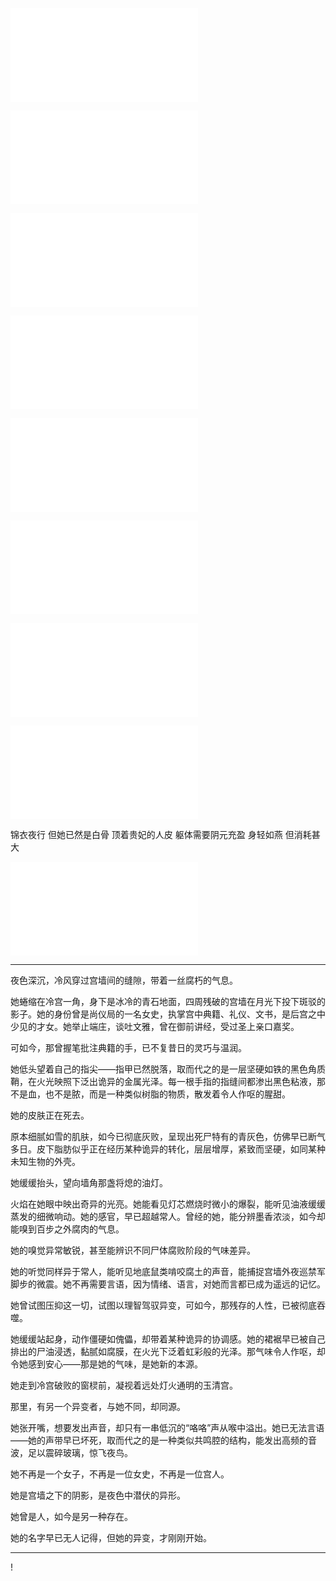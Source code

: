 ![](244.md)

![](256.md)

![](257.md)

![](258.md)

![](259.md)

![](260.md)

![](261.md)

![](262.md)

锦衣夜行 但她已然是白骨 顶着贵妃的人皮 躯体需要阴元充盈 身轻如燕 但消耗甚大

![](263.md)


----


夜色深沉，冷风穿过宫墙间的缝隙，带着一丝腐朽的气息。

她蜷缩在冷宫一角，身下是冰冷的青石地面，四周残破的宫墙在月光下投下斑驳的影子。她的身份曾是尚仪局的一名女史，执掌宫中典籍、礼仪、文书，是后宫之中少见的才女。她举止端庄，谈吐文雅，曾在御前讲经，受过圣上亲口嘉奖。

可如今，那曾握笔批注典籍的手，已不复昔日的灵巧与温润。

她低头望着自己的指尖——指甲已然脱落，取而代之的是一层坚硬如铁的黑色角质鞘，在火光映照下泛出诡异的金属光泽。每一根手指的指缝间都渗出黑色粘液，那不是血，也不是脓，而是一种类似树脂的物质，散发着令人作呕的腥甜。

她的皮肤正在死去。

原本细腻如雪的肌肤，如今已彻底灰败，呈现出死尸特有的青灰色，仿佛早已断气多日。皮下脂肪似乎正在经历某种诡异的转化，层层增厚，紧致而坚硬，如同某种未知生物的外壳。

她缓缓抬头，望向墙角那盏将熄的油灯。

火焰在她眼中映出奇异的光亮。她能看见灯芯燃烧时微小的爆裂，能听见油液缓缓蒸发的细微响动。她的感官，早已超越常人。曾经的她，能分辨墨香浓淡，如今却能嗅到百步之外腐肉的气息。

她的嗅觉异常敏锐，甚至能辨识不同尸体腐败阶段的气味差异。

她的听觉同样异于常人，能听见地底鼠类啃咬腐土的声音，能捕捉宫墙外夜巡禁军脚步的微震。她不再需要言语，因为情绪、语言，对她而言都已成为遥远的记忆。

她曾试图压抑这一切，试图以理智驾驭异变，可如今，那残存的人性，已被彻底吞噬。

她缓缓站起身，动作僵硬如傀儡，却带着某种诡异的协调感。她的裙裾早已被自己排出的尸油浸透，黏腻如腐膜，在火光下泛着虹彩般的光泽。那气味令人作呕，却令她感到安心——那是她的气味，是她新的本源。

她走到冷宫破败的窗棂前，凝视着远处灯火通明的玉清宫。

那里，有另一个异变者，与她不同，却同源。

她张开嘴，想要发出声音，却只有一串低沉的“咯咯”声从喉中溢出。她已无法言语——她的声带早已坏死，取而代之的是一种类似共鸣腔的结构，能发出高频的音波，足以震碎玻璃，惊飞夜鸟。

她不再是一个女子，不再是一位女史，不再是一位宫人。

她是宫墙之下的阴影，是夜色中潜伏的异形。

她曾是人，如今是另一种存在。

她的名字早已无人记得，但她的异变，才刚刚开始。

---

!

